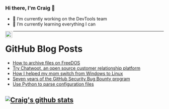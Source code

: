 ### Hi there, I'm Craig 👋

<!--
**CraigTeelFugro/CraigTeelFugro** is a ✨ _special_ ✨ repository because its `README.md` (this file) appears on your GitHub profile.

Here are some ideas to get you started:
-->

- 🔭 I’m currently working on the DevTools team
- 🌱 I’m currently learning everything I can

[<img align="left" alt="Craig Teel | LinkedIn" width="22px" src="https://cdn.jsdelivr.net/npm/simple-icons@v3/icons/linkedin.svg" />][linkedin]

---

# GitHub Blog Posts

<!-- BLOG-POST-LIST:START -->
- [How to archive files on FreeDOS](https://opensource.com/article/21/6/archive-files-freedos)
- [Try Chatwoot, an open source customer relationship platform](https://opensource.com/article/21/6/chatwoot)
- [How I helped my mom switch from Windows to Linux](https://opensource.com/article/21/6/mom-switch-linux)
- [Seven years of the GitHub Security Bug Bounty program](https://github.blog/2021-06-25-seven-years-github-security-bug-bounty-program/)
- [Use Python to parse configuration files](https://opensource.com/article/21/6/parse-configuration-files-python)
<!-- BLOG-POST-LIST:END -->

## [![Craig's github stats](https://github-readme-stats.vercel.app/api?username=craigteelfugro)](https://github.com/anuraghazra/github-readme-stats)


[linkedin]: https://linkedin.com/in/craig-teel-b8786771
